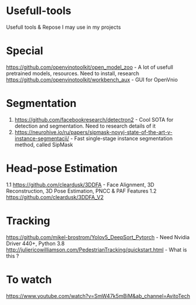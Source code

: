 # Usefull-tools
Usefull tools &amp; Repose I may use in my projects

# Special
https://github.com/openvinotoolkit/open_model_zoo - A lot of usefull pretrained models, resources. Need to install, research
https://github.com/openvinotoolkit/workbench_aux - GUI for OpenVnio


# Segmentation
1. https://github.com/facebookresearch/detectron2 - Cool SOTA for detection and segmentation. Need to research details of it
2. https://neurohive.io/ru/papers/sipmask-novyj-state-of-the-art-v-instance-segmentacii/ - Fast single-stage instance segmentation method, called SipMask


# Head-pose Estimation
1.1 https://github.com/cleardusk/3DDFA - Face Alignment, 3D Reconstruction,  3D Pose Estimation, PNCC & PAF Features
1.2 https://github.com/cleardusk/3DDFA_V2


# Tracking 
https://github.com/mikel-brostrom/Yolov5_DeepSort_Pytorch - Need Nvidia Driver 440+, Python 3.8
http://juliericowilliamson.com/PedestrianTracking/quickstart.html - What is this ?


# To watch 
https://www.youtube.com/watch?v=SmW47k5mBiM&ab_channel=AvitoTech
